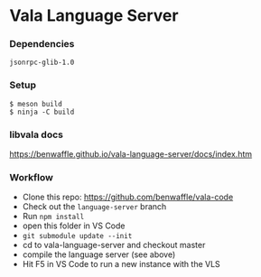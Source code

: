 # Vala Language Server

### Dependencies
`jsonrpc-glib-1.0`

### Setup
```
$ meson build
$ ninja -C build
```

### libvala docs
https://benwaffle.github.io/vala-language-server/docs/index.htm

### Workflow
- Clone this repo: https://github.com/benwaffle/vala-code
- Check out the `language-server` branch
- Run `npm install`
- open this folder in VS Code
- `git submodule update --init`
- cd to vala-language-server and checkout master
- compile the language server (see above)
- Hit F5 in VS Code to run a new instance with the VLS

